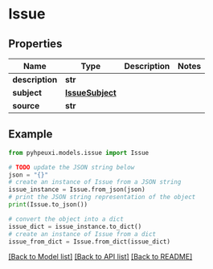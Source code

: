 # Issue


## Properties

Name | Type | Description | Notes
------------ | ------------- | ------------- | -------------
**description** | **str** |  | 
**subject** | [**IssueSubject**](IssueSubject.md) |  | 
**source** | **str** |  | 

## Example

```python
from pyhpeuxi.models.issue import Issue

# TODO update the JSON string below
json = "{}"
# create an instance of Issue from a JSON string
issue_instance = Issue.from_json(json)
# print the JSON string representation of the object
print(Issue.to_json())

# convert the object into a dict
issue_dict = issue_instance.to_dict()
# create an instance of Issue from a dict
issue_from_dict = Issue.from_dict(issue_dict)
```
[[Back to Model list]](../README.md#documentation-for-models) [[Back to API list]](../README.md#documentation-for-api-endpoints) [[Back to README]](../README.md)



